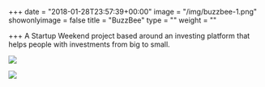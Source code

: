 +++
date = "2018-01-28T23:57:39+00:00"
image = "/img/buzzbee-1.png"
showonlyimage = false
title = "BuzzBee"
type = ""
weight = ""

+++
A Startup Weekend project based around an investing platform that helps people with investments from big to small.  
<!--more-->

![](/img/buzzbee-1.png)

![](/img/buzzbee-2.png)